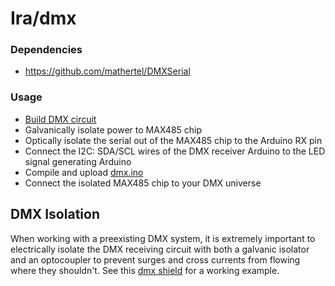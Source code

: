 # Ira/dmx

### Dependencies
- https://github.com/mathertel/DMXSerial
### Usage
- [Build DMX circuit](http://www.mathertel.de/Arduino/DMXShield.aspx)
- Galvanically isolate power to MAX485 chip
- Optically isolate the serial out of the MAX485 chip to the Arduino RX pin
- Connect the I2C: SDA/SCL wires of the DMX receiver Arduino to the LED signal generating Arduino
- Compile and upload [dmx.ino](dmx/dmx.ino)
- Connect the isolated MAX485 chip to your DMX universe


## DMX Isolation
When working with a preexisting DMX system, it is extremely important to electrically isolate the DMX receiving circuit with both a galvanic isolator and an optocoupler to prevent surges and cross currents from flowing where they shouldn't. See this [dmx shield](http://www.mathertel.de/Arduino/DMXShield.aspx) for a working example.
